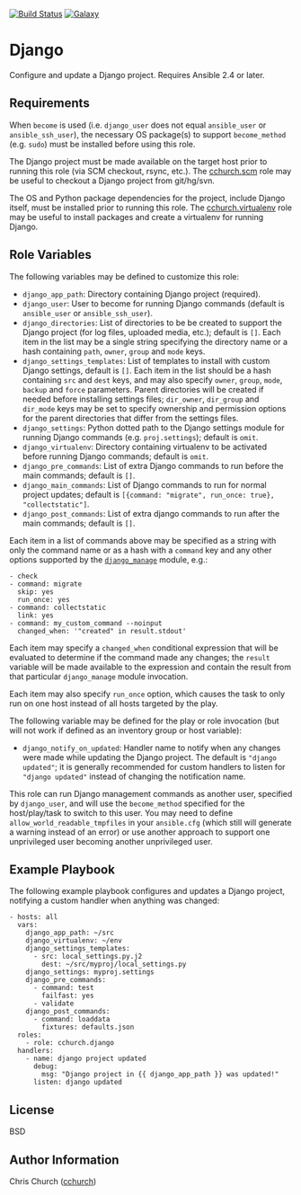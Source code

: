 [![Build Status](http://img.shields.io/travis/cchurch/ansible-role-django.svg)](https://travis-ci.org/cchurch/ansible-role-django)
[![Galaxy](http://img.shields.io/badge/galaxy-cchurch.django-blue.svg)](https://galaxy.ansible.com/cchurch/django/)

Django
======

Configure and update a Django project. Requires Ansible 2.4 or later.

Requirements
------------

When `become` is used (i.e. `django_user` does not equal `ansible_user` or
`ansible_ssh_user`), the necessary OS package(s) to support `become_method`
(e.g. `sudo`) must be installed before using this role.

The Django project must be made available on the target host prior to running
this role (via SCM checkout, rsync, etc.). The
[cchurch.scm](https://galaxy.ansible.com/cchurch/scm) role may
be useful to checkout a Django project from git/hg/svn.

The OS and Python package dependencies for the project, include Django itself,
must be installed prior to running this role. The
[cchurch.virtualenv](https://galaxy.ansible.com/cchurch/virtualenv) role may
be useful to install packages and create a virtualenv for running Django.

Role Variables
--------------

The following variables may be defined to customize this role:

- `django_app_path`: Directory containing Django project (required).
- `django_user`: User to become for running Django commands (default is
  `ansible_user` or `ansible_ssh_user`).
- `django_directories`: List of directories to be be created to support the
  Django project (for log files, uploaded media, etc.); default is `[]`. Each
  item in the list may be a single string specifying the directory name or a
  hash containing `path`, `owner`, `group` and `mode` keys.
- `django_settings_templates`: List of templates to install with custom Django
  settings, default is `[]`.  Each item in the list should be a hash containing
  `src` and `dest` keys, and may also specify `owner`, `group`, `mode`, `backup`
  and `force` parameters. Parent directories will be created if needed before
  installing settings files; `dir_owner`, `dir_group` and `dir_mode` keys may
  be set to specify ownership and permission options for the parent
  directories that differ from the settings files.
- `django_settings`: Python dotted path to the Django settings module for
  running Django commands (e.g. `proj.settings`); default is `omit`.
- `django_virtualenv`: Directory containing virtualenv to be activated before
  running Django commands; default is `omit`.
- `django_pre_commands`: List of extra Django commands to run before the main
  commands; default is `[]`.
- `django_main_commands`: List of Django commands to run for normal project
  updates; default is `[{command: "migrate", run_once: true}, "collectstatic"]`.
- `django_post_commands`: List of extra django commands to run after the main
  commands; default is `[]`.

Each item in a list of commands above may be specified as a string with only
the command name or as a hash with a `command` key and any other options
supported by the [`django_manage`](https://docs.ansible.com/ansible/latest/modules/django_manage_module.html)
module, e.g.:

    - check
    - command: migrate
      skip: yes
      run_once: yes
    - command: collectstatic
      link: yes
    - command: my_custom_command --noinput
      changed_when: '"created" in result.stdout'

Each item may specify a `changed_when` conditional expression that will be
evaluated to determine if the command made any changes; the `result` variable
will be made available to the expression and contain the result from that
particular `django_manage` module invocation.

Each item may also specify `run_once` option, which causes the task to only run
on one host instead of all hosts targeted by the play.

The following variable may be defined for the play or role invocation (but will
not work if defined as an inventory group or host variable):

- `django_notify_on_updated`: Handler name to notify when any changes were made
  while updating the Django project. The default is `"django updated"`; it is
  generally recommended for custom handlers to listen for `"django updated"`
  instead of changing the notification name.

This role can run Django management commands as another user, specified by
`django_user`, and will use the `become_method` specified for the
host/play/task to switch to this user. You may need to define
`allow_world_readable_tmpfiles` in your `ansible.cfg` (which still will
generate a warning instead of an error) or use another approach to support one
unprivileged user becoming another unprivileged user.

Example Playbook
----------------

The following example playbook configures and updates a Django project,
notifying a custom handler when anything was changed:

    - hosts: all
      vars:
        django_app_path: ~/src
        django_virtualenv: ~/env
        django_settings_templates:
          - src: local_settings.py.j2
            dest: ~/src/myproj/local_settings.py
        django_settings: myproj.settings
        django_pre_commands:
          - command: test
            failfast: yes
          - validate
        django_post_commands:
          - command: loaddata
            fixtures: defaults.json
      roles:
        - role: cchurch.django
      handlers:
        - name: django project updated
          debug:
            msg: "Django project in {{ django_app_path }} was updated!"
          listen: django updated

License
-------

BSD

Author Information
------------------

Chris Church ([cchurch](https://github.com/cchurch))
